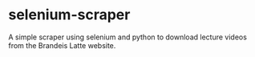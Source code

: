 # selenium-scraper
A simple scraper using selenium and python to download lecture videos from the Brandeis Latte website. 
